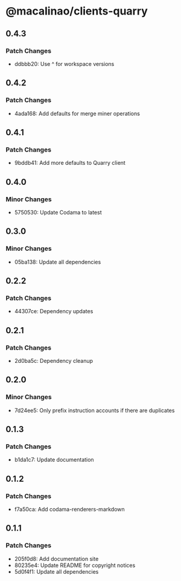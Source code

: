 # @macalinao/clients-quarry

## 0.4.3

### Patch Changes

- ddbbb20: Use ^ for workspace versions

## 0.4.2

### Patch Changes

- 4ada168: Add defaults for merge miner operations

## 0.4.1

### Patch Changes

- 9bddb41: Add more defaults to Quarry client

## 0.4.0

### Minor Changes

- 5750530: Update Codama to latest

## 0.3.0

### Minor Changes

- 05ba138: Update all dependencies

## 0.2.2

### Patch Changes

- 44307ce: Dependency updates

## 0.2.1

### Patch Changes

- 2d0ba5c: Dependency cleanup

## 0.2.0

### Minor Changes

- 7d24ee5: Only prefix instruction accounts if there are duplicates

## 0.1.3

### Patch Changes

- b1da1c7: Update documentation

## 0.1.2

### Patch Changes

- f7a50ca: Add codama-renderers-markdown

## 0.1.1

### Patch Changes

- 205f0d8: Add documentation site
- 80235e4: Update README for copyright notices
- 5d0f4f1: Update all dependencies
